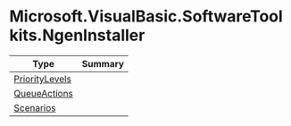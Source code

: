 ﻿
# Microsoft.VisualBasic.SoftwareToolkits.NgenInstaller

|Type|Summary|
|----|-------|
|<a href="#" onClick="load('/docs/Microsoft.VisualBasic.SoftwareToolkits.NgenInstaller/PriorityLevels.md')">PriorityLevels</a>||
|<a href="#" onClick="load('/docs/Microsoft.VisualBasic.SoftwareToolkits.NgenInstaller/QueueActions.md')">QueueActions</a>||
|<a href="#" onClick="load('/docs/Microsoft.VisualBasic.SoftwareToolkits.NgenInstaller/Scenarios.md')">Scenarios</a>||

